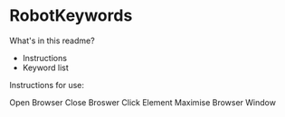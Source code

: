 # RobotKeywords
What's in this readme?
* Instructions
* Keyword list

Instructions for use:




Open Browser
Close Broswer
Click Element
Maximise Browser Window
